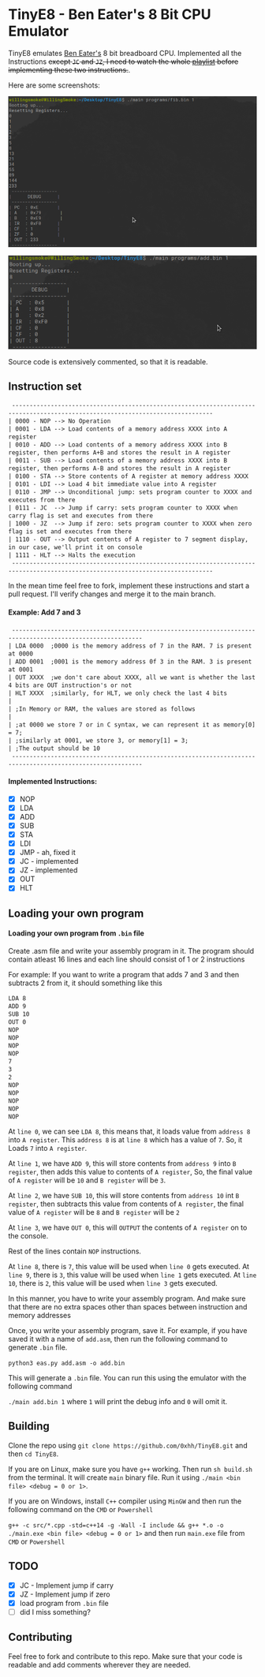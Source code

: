 
# TinyE8 - Ben Eater's 8 Bit CPU Emulator

TinyE8 emulates [Ben Eater's](https://www.youtube.com/channel/UCS0N5baNlQWJCUrhCEo8WlA) 8 bit breadboard CPU. Implemented all the Instructions ~~except `JC` and `JZ`, I need to watch the whole [playlist](https://www.youtube.com/playlist?list=PLowKtXNTBypGqImE405J2565dvjafglHU) before implementing these two instructions.~~.

Here are some screenshots:

![screenshot](https://github.com/0xhh/TinyE8/blob/main/screenshot.png)

![screenshot1](https://github.com/0xhh/TinyE8/blob/main/screenshot1.png)

Source code is extensively commented, so that it is readable.

## Instruction set
```
 -------------------------------------------------------------------------------------------------------------------------------
| 0000 - NOP --> No Operation
| 0001 - LDA --> Load contents of a memory address XXXX into A register
| 0010 - ADD --> Load contents of a memory address XXXX into B register, then performs A+B and stores the result in A register
| 0011 - SUB --> Load contents of a memory address XXXX into B register, then performs A-B and stores the result in A register
| 0100 - STA --> Store contents of A register at memory address XXXX
| 0101 - LDI --> Load 4 bit immediate value into A register
| 0110 - JMP --> Unconditional jump: sets program counter to XXXX and executes from there
| 0111 - JC  --> Jump if carry: sets program counter to XXXX when carry flag is set and executes from there
| 1000 - JZ  --> Jump if zero: sets program counter to XXXX when zero flag is set and executes from there
| 1110 - OUT --> Output contents of A register to 7 segment display, in our case, we'll print it on console
| 1111 - HLT --> Halts the execution
 -------------------------------------------------------------------------------------------------------------------------------
```

In the mean time feel free to fork, implement these instructions and start a pull request. I'll verify changes and merge it to the main branch.

#### Example: Add 7 and 3
```
 -----------------------------------------------------------------------------------------------------------
| LDA 0000	;0000 is the memory address of 7 in the RAM. 7 is present at 0000
| ADD 0001	;0001 is the memory address 0f 3 in the RAM. 3 is present at 0001	
| OUT XXXX	;we don't care about XXXX, all we want is whether the last 4 bits are OUT instruction's or not
| HLT XXXX	;similarly, for HLT, we only check the last 4 bits	
|
| ;In Memory or RAM, the values are stored as follows
|	
| ;at 0000 we store 7 or in C syntax, we can represent it as memory[0] = 7;
| ;similarly at 0001, we store 3, or memory[1] = 3;
| ;The output should be 10
 ----------------------------------------------------------------------------------------------------------- 
```

#### Implemented Instructions:
- [x] NOP
- [x] LDA
- [x] ADD
- [x] SUB
- [x] STA
- [x] LDI
- [x] JMP - ah, fixed it
- [x] JC  - implemented
- [x] JZ  - implemented
- [x] OUT
- [x] HLT

## Loading your own program

#### Loading your own program from `.bin` file
Create .asm file and write your assembly program in it.
The program should contain atleast 16 lines and each line should consist of 1 or 2 instructions

For example: If you want to write a program that adds 7 and 3 and then subtracts 2 from it, it should something like this
```
LDA 8
ADD 9
SUB 10
OUT 0
NOP
NOP
NOP
NOP
7
3
2
NOP
NOP
NOP
NOP
NOP
```

At `line 0`, we can see `LDA 8`, this means that, it loads value from `address 8` into `A register`. This `address 8` is at `line 8` which has a value of `7`. So, it Loads `7` into `A register`.

At `line 1`, we have `ADD 9`, this will store contents from `address 9` into `B register`, then adds this value to contents of `A register`, So, the final value of `A register` will be `10` and `B register` will be `3`.

At `line 2`, we have `SUB 10`, this will store contents from `address 10` int `B register`, then subtracts this value from contents of `A register`, the final value of `A register` will be `8` and `B register` will be `2`

At `line 3`, we have `OUT 0`, this will `OUTPUT` the contents of `A register` on to the console.

Rest of the lines contain `NOP` instructions.

At `line 8`, there is `7`, this value will be used when `line 0` gets executed.
At `line 9`, there is `3`, this value will be used when `line 1` gets executed.
At `line 10`, there is `2`, this value will be used when `line 3` gets executed. 


In this manner, you have to write your assembly program.
And make sure that there are no extra spaces other than spaces between instruction and memory addresses

Once, you write your assembly program, save it. For example, if you have saved it with a name of `add.asm`, then run the following command to generate `.bin` file.

`python3 eas.py add.asm -o add.bin`

This will generate a `.bin` file. You can run this using the emulator with the following command

`./main add.bin 1` where `1` will print the debug info and `0` will omit it.

## Building
Clone the repo using `git clone https://github.com/0xhh/TinyE8.git` and then `cd TinyE8`.

If you are on Linux, make sure you have `g++` working. Then run `sh build.sh` from the terminal.
It will create `main` binary file. Run it using `./main <bin file> <debug = 0 or 1>`.

If you are on Windows, install `C++` compiler using `MinGW` and then run the following command on the `CMD` or `Powershell`

`g++ -c src/*.cpp -std=c++14 -g -Wall -I include && g++ *.o -o ./main.exe <bin file> <debug = 0 or 1>` and then run `main.exe` file from `CMD` or `Powershell`

## TODO
- [x] JC - Implement jump if carry
- [x] JZ - Implement jump if zero
- [x] load program from `.bin` file
- [ ] did I miss something?

## Contributing
Feel free to fork and contribute to this repo. Make sure that your code is readable and add comments wherever they are needed.
